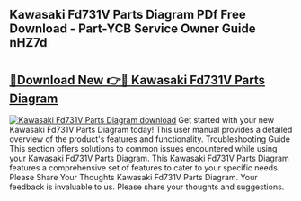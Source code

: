 ## Kawasaki Fd731V Parts Diagram PDf Free Download - Part-YCB Service Owner Guide nHZ7d

# <h2><a href="http://dftj75r.blite.top/?on=Kawasaki+Fd731V+Parts+Diagram">🔗Download New 👉🔴 Kawasaki Fd731V Parts Diagram</a></h2>

[![Kawasaki Fd731V Parts Diagram download](https://i.imgur.com/lujVjoI.png)](http://dftj75r.blite.top/?on=Kawasaki+Fd731V+Parts+Diagram)
Get started with your new Kawasaki Fd731V Parts Diagram today! This user manual provides a detailed overview of the product's features and functionality. Troubleshooting Guide This section offers solutions to common issues encountered while using your Kawasaki Fd731V Parts Diagram. This Kawasaki Fd731V Parts Diagram features a comprehensive set of features to cater to your specific needs. Please Share Your Thoughts Kawasaki Fd731V Parts Diagram. Your feedback is invaluable to us. Please share your thoughts and suggestions.
